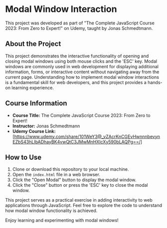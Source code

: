 # Modal Window Interaction

This project was developed as part of "The Complete JavaScript Course 2023: From Zero to Expert!" on Udemy, taught by Jonas Schmedtmann.

## About the Project

This project demonstrates the interactive functionality of opening and closing modal windows using both mouse clicks and the 'ESC' key. Modal windows are commonly used in web development for displaying additional information, forms, or interactive content without navigating away from the current page. Understanding how to implement modal window interactions is a fundamental skill for web developers, and this project provides a hands-on learning experience.

## Course Information

- **Course Title:** The Complete JavaScript Course 2023: From Zero to Expert!
- **Instructor:** Jonas Schmedtmann
- **Udemy Course Link:** [https://www.udemy.com/share/101WeY3@_vZAcrKnCGEvHwnnnbevynEZbS43hLIbADhayBK4vwQtC3JMwMnHXIcXy590bLAQPg==/]

## How to Use

1. Clone or download this repository to your local machine.
2. Open the `index.html` file in a web browser.
3. Click the "Open Modal" button to display the modal window.
4. Click the "Close" button or press the 'ESC' key to close the modal window.

This project serves as a practical exercise in adding interactivity to web applications through JavaScript. Feel free to explore the code to understand how modal window functionality is achieved.

Enjoy learning and experimenting with modal windows!
